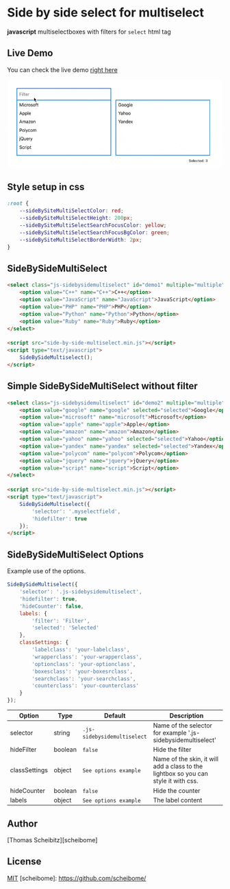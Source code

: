 Side by side select for multiselect
===================================

**javascript** multiselectboxes with filters for `select` html tag

## Live Demo

You can check the live demo [right here](https://scheibome.github.io/side-by-side-multiselect/)

![Side by side select for multiselect demo](src/images/demo.gif)

## Style setup in css

~~~css
:root {
    --sideBySiteMultiSelectColor: red;
    --sideBySiteMultiSelectHeight: 200px;
    --sideBySiteMultiSelectSearchFocusColor: yellow;
    --sideBySiteMultiSelectSearchFocusBgColor: green;
    --sideBySiteMultiSelectBorderWidth: 2px;
}
~~~

## SideBySideMultiSelect

~~~html
<select class="js-sidebysidemultiselect" id="demo1" multiple="multiple" name="tools[]">
    <option value="C++" name="C++">C++</option>
    <option value="JavaScript" name="JavaScript">JavaScript</option>
    <option value="PHP" name="PHP">PHP</option>
    <option value="Python" name="Python">Python</option>
    <option value="Ruby" name="Ruby">Ruby</option>
</select>

<script src="side-by-side-multiselect.min.js"></script>
<script type="text/javascript">
    SideBySideMultiselect();
</script>
~~~


## Simple SideBySideMultiSelect without filter

~~~html
<select class="js-sidebysidemultiselect" id="demo2" multiple="multiple" name="tools[]">
    <option value="google" name="google" selected="selected">Google</option>
    <option value="microsoft" name="microsoft">Microsoft</option>
    <option value="apple" name="apple">Apple</option>
    <option value="amazon" name="amazon">Amazon</option>
    <option value="yahoo" name="yahoo" selected="selected">Yahoo</option>
    <option value="yandex" name="yandex" selected="selected">Yandex</option>
    <option value="polycom" name="polycom">Polycom</option>
    <option value="jquery" name="jquery">jQuery</option>
    <option value="script" name="script">Script</option>
</select>

<script src="side-by-side-multiselect.min.js"></script>
<script type="text/javascript">
    SideBySideMultiselect({
        'selector': '.myselectfield',
        'hidefilter': true
    });
</script>
~~~

## SideBySideMultiSelect Options

Example use of the options.

~~~javascript
SideBySideMultiselect({
    'selector': '.js-sidebysidemultiselect',
    'hidefilter': true,
    'hideCounter': false,
    labels: {
        'filter': 'Filter',
        'selected': 'Selected'
    },
    classSettings: {
        'labelclass': 'your-labelclass',
        'wrapperclass': 'your-wrapperclass',
        'optionclass': 'your-optionclass',
        'boxesclass': 'your-boxesrclass',
        'searchclass': 'your-searchclass',
        'counterclass': 'your-counterclass'
    }
});
~~~

| Option | Type | Default | Description |
| --- | --- | --- | --- |
| selector | string | `.js-sidebysidemultiselect` | Name of the selector for example '.js-sidebysidemultiselect' |
| hideFilter | boolean | `false` | Hide the filter |
| classSettings | object | `See options example` | Name of the skin, it will add a class to the lightbox so you can style it with css. |
| hideCounter | boolean | `false` | Hide the counter |
| labels | object | `See options example` | The label content  |

Author
------

[Thomas Scheibitz][scheibome]

License
-------

[MIT](https://opensource.org/licenses/MIT)
[scheibome]: https://github.com/scheibome/

